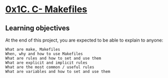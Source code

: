 # [0x1C. C- Makefiles]()

## Learning objectives

At the end of this project, you are expected to be able to explain to anyone:

    What are make, Makefiles
    When, why and how to use Makefiles
    What are rules and how to set and use them
    What are explicit and implicit rules
    What are the most common / useful rules
    What are variables and how to set and use them
